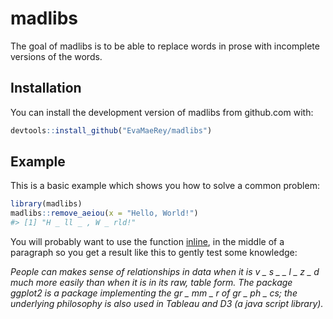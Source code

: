 
<!-- README.md is generated from README.Rmd. Please edit that file -->

# madlibs

<!-- badges: start -->

<!-- badges: end -->

The goal of madlibs is to be able to replace words in prose with
incomplete versions of the words.

## Installation

You can install the development version of madlibs from github.com with:

``` r
devtools::install_github("EvaMaeRey/madlibs")
```

## Example

This is a basic example which shows you how to solve a common problem:

``` r
library(madlibs)
madlibs::remove_aeiou(x = "Hello, World!")
#> [1] "H _ ll _ , W _ rld!"
```

You will probably want to use the function
[inline](https://rmarkdown.rstudio.com/lesson-4.html), in the middle of
a paragraph so you get a result like this to gently test some knowledge:

*People can makes sense of relationships in data when it is v \_ s \_ \_
l \_ z \_ d much more easily than when it is in its raw, table form. The
package ggplot2 is a package implementing the gr \_ mm \_ r of gr \_ ph
\_ cs; the underlying philosophy is also used in Tableau and D3 (a java
script library).*
